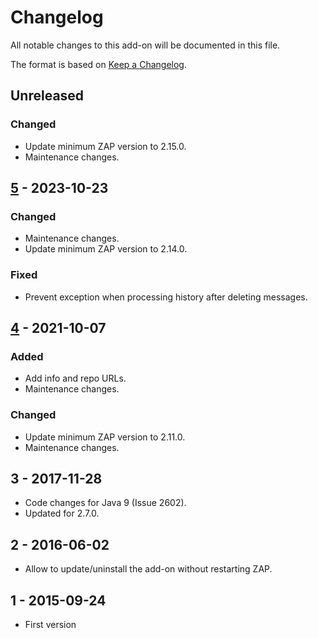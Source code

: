 # Changelog
All notable changes to this add-on will be documented in this file.

The format is based on [Keep a Changelog](https://keepachangelog.com/en/1.0.0/).

## Unreleased
### Changed
- Update minimum ZAP version to 2.15.0.
- Maintenance changes.

## [5] - 2023-10-23
### Changed
- Maintenance changes.
- Update minimum ZAP version to 2.14.0.

### Fixed
- Prevent exception when processing history after deleting messages.

## [4] - 2021-10-07
### Added
- Add info and repo URLs.
- Maintenance changes.

### Changed
- Update minimum ZAP version to 2.11.0.
- Maintenance changes.

## 3 - 2017-11-28

- Code changes for Java 9 (Issue 2602).
- Updated for 2.7.0.

## 2 - 2016-06-02

- Allow to update/uninstall the add-on without restarting ZAP.

## 1 - 2015-09-24

- First version

[5]: https://github.com/zaproxy/zap-extensions/releases/revisit-v5
[4]: https://github.com/zaproxy/zap-extensions/releases/revisit-v4
